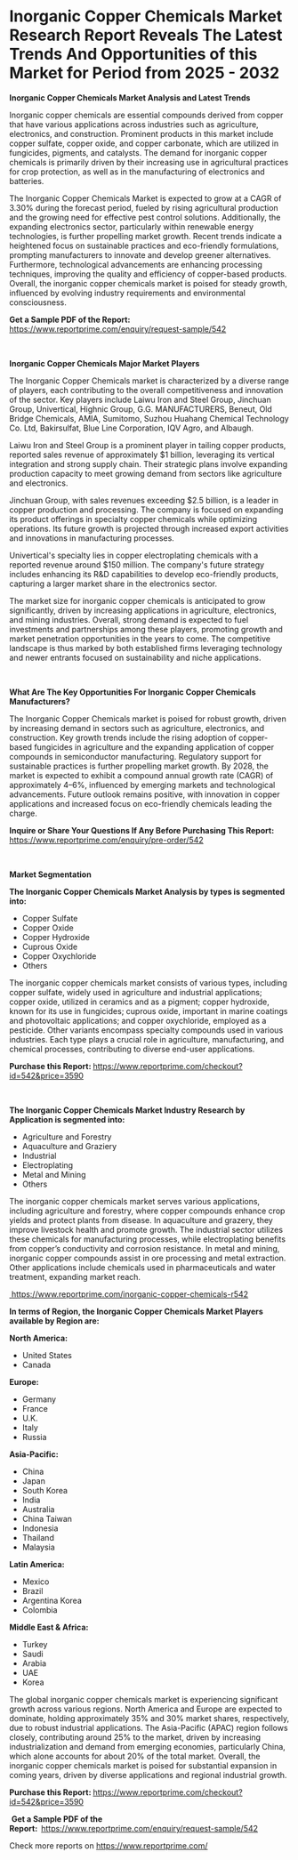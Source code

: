 <p><h1>Inorganic Copper Chemicals Market Research Report Reveals The Latest Trends And Opportunities of this Market for Period from 2025 - 2032</h1></p><p><strong>Inorganic Copper Chemicals Market Analysis and Latest Trends</strong></p>
<p><p>Inorganic copper chemicals are essential compounds derived from copper that have various applications across industries such as agriculture, electronics, and construction. Prominent products in this market include copper sulfate, copper oxide, and copper carbonate, which are utilized in fungicides, pigments, and catalysts. The demand for inorganic copper chemicals is primarily driven by their increasing use in agricultural practices for crop protection, as well as in the manufacturing of electronics and batteries.</p><p>The Inorganic Copper Chemicals Market is expected to grow at a CAGR of 3.30% during the forecast period, fueled by rising agricultural production and the growing need for effective pest control solutions. Additionally, the expanding electronics sector, particularly within renewable energy technologies, is further propelling market growth. Recent trends indicate a heightened focus on sustainable practices and eco-friendly formulations, prompting manufacturers to innovate and develop greener alternatives. Furthermore, technological advancements are enhancing processing techniques, improving the quality and efficiency of copper-based products. Overall, the inorganic copper chemicals market is poised for steady growth, influenced by evolving industry requirements and environmental consciousness.</p></p>
<p><strong>Get a Sample PDF of the Report:&nbsp;</strong> <a href="https://www.reportprime.com/enquiry/request-sample/542?utm_campaign=1937&utm_medium=2&utm_source=Github&utm_content=ia&utm_term=18032025&utm_id=inorganic-copper-chemicals">https://www.reportprime.com/enquiry/request-sample/542</a></p>
<p>&nbsp;</p>
<p><strong>Inorganic Copper Chemicals Major Market Players</strong></p>
<p><p>The Inorganic Copper Chemicals market is characterized by a diverse range of players, each contributing to the overall competitiveness and innovation of the sector. Key players include Laiwu Iron and Steel Group, Jinchuan Group, Univertical, Highnic Group, G.G. MANUFACTURERS, Beneut, Old Bridge Chemicals, AMIA, Sumitomo, Suzhou Huahang Chemical Technology Co. Ltd, Bakirsulfat, Blue Line Corporation, IQV Agro, and Albaugh.</p><p>Laiwu Iron and Steel Group is a prominent player in tailing copper products, reported sales revenue of approximately $1 billion, leveraging its vertical integration and strong supply chain. Their strategic plans involve expanding production capacity to meet growing demand from sectors like agriculture and electronics.</p><p>Jinchuan Group, with sales revenues exceeding $2.5 billion, is a leader in copper production and processing. The company is focused on expanding its product offerings in specialty copper chemicals while optimizing operations. Its future growth is projected through increased export activities and innovations in manufacturing processes.</p><p>Univertical's specialty lies in copper electroplating chemicals with a reported revenue around $150 million. The company's future strategy includes enhancing its R&D capabilities to develop eco-friendly products, capturing a larger market share in the electronics sector.</p><p>The market size for inorganic copper chemicals is anticipated to grow significantly, driven by increasing applications in agriculture, electronics, and mining industries. Overall, strong demand is expected to fuel investments and partnerships among these players, promoting growth and market penetration opportunities in the years to come. The competitive landscape is thus marked by both established firms leveraging technology and newer entrants focused on sustainability and niche applications.</p></p>
<p>&nbsp;</p>
<p><strong>What Are The Key Opportunities For Inorganic Copper Chemicals Manufacturers?</strong></p>
<p><p>The Inorganic Copper Chemicals market is poised for robust growth, driven by increasing demand in sectors such as agriculture, electronics, and construction. Key growth trends include the rising adoption of copper-based fungicides in agriculture and the expanding application of copper compounds in semiconductor manufacturing. Regulatory support for sustainable practices is further propelling market growth. By 2028, the market is expected to exhibit a compound annual growth rate (CAGR) of approximately 4–6%, influenced by emerging markets and technological advancements. Future outlook remains positive, with innovation in copper applications and increased focus on eco-friendly chemicals leading the charge.</p></p>
<p><strong>Inquire or Share Your Questions If Any Before Purchasing This Report:</strong> <a href="https://www.reportprime.com/enquiry/pre-order/542?utm_campaign=1937&utm_medium=2&utm_source=Github&utm_content=ia&utm_term=18032025&utm_id=inorganic-copper-chemicals">https://www.reportprime.com/enquiry/pre-order/542</a></p>
<p>&nbsp;</p>
<p><strong>Market Segmentation</strong></p>
<p><strong>The Inorganic Copper Chemicals Market Analysis by types is segmented into:</strong></p>
<p><ul><li>Copper Sulfate</li><li>Copper Oxide</li><li>Copper Hydroxide</li><li>Cuprous Oxide</li><li>Copper Oxychloride</li><li>Others</li></ul></p>
<p><p>The inorganic copper chemicals market consists of various types, including copper sulfate, widely used in agriculture and industrial applications; copper oxide, utilized in ceramics and as a pigment; copper hydroxide, known for its use in fungicides; cuprous oxide, important in marine coatings and photovoltaic applications; and copper oxychloride, employed as a pesticide. Other variants encompass specialty compounds used in various industries. Each type plays a crucial role in agriculture, manufacturing, and chemical processes, contributing to diverse end-user applications.</p></p>
<p><strong>Purchase this Report:&nbsp;</strong><a href="https://www.reportprime.com/checkout?id=542&price=3590&utm_campaign=1937&utm_medium=2&utm_source=Github&utm_content=ia&utm_term=18032025&utm_id=inorganic-copper-chemicals">https://www.reportprime.com/checkout?id=542&price=3590</a></p>
<p>&nbsp;</p>
<p><strong>The Inorganic Copper Chemicals Market Industry Research by Application is segmented into:</strong></p>
<p><ul><li>Agriculture and Forestry</li><li>Aquaculture and Graziery</li><li>Industrial</li><li>Electroplating</li><li>Metal and Mining</li><li>Others</li></ul></p>
<p><p>The inorganic copper chemicals market serves various applications, including agriculture and forestry, where copper compounds enhance crop yields and protect plants from disease. In aquaculture and grazery, they improve livestock health and promote growth. The industrial sector utilizes these chemicals for manufacturing processes, while electroplating benefits from copper’s conductivity and corrosion resistance. In metal and mining, inorganic copper compounds assist in ore processing and metal extraction. Other applications include chemicals used in pharmaceuticals and water treatment, expanding market reach.</p></p>
<p><a href="https://www.reportprime.com/inorganic-copper-chemicals-r542?utm_campaign=1937&utm_medium=2&utm_source=Github&utm_content=ia&utm_term=18032025&utm_id=inorganic-copper-chemicals">&nbsp;https://www.reportprime.com/inorganic-copper-chemicals-r542</a></p>
<p><strong>In terms of Region, the Inorganic Copper Chemicals Market Players available by Region are:</strong></p>
<p>
    <p> <strong> North America: </strong>
        <ul>
            <li>United States</li>
            <li>Canada</li>
        </ul>
        </p> 
    <p> <strong> Europe: </strong>
        <ul>
            <li>Germany</li>
            <li>France</li>
            <li>U.K.</li>
            <li>Italy</li>
            <li>Russia</li>
        </ul>
        </p> 
    <p> <strong> Asia-Pacific: </strong>
        <ul>
            <li>China</li>
            <li>Japan</li>
            <li>South Korea</li>
            <li>India</li>
            <li>Australia</li>
            <li>China Taiwan</li>
            <li>Indonesia</li>
            <li>Thailand</li>
            <li>Malaysia</li>
        </ul>
        </p> 
    <p> <strong> Latin America: </strong>
        <ul>
            <li>Mexico</li>
            <li>Brazil</li>
            <li>Argentina Korea</li>
            <li>Colombia</li>
        </ul>
        </p> 
    <p> <strong> Middle East & Africa: </strong>
        <ul>
            <li>Turkey</li>
            <li>Saudi</li>
            <li>Arabia</li>
            <li>UAE</li>
            <li>Korea</li>
        </ul>
    </p>
    </p>
<p><p>The global inorganic copper chemicals market is experiencing significant growth across various regions. North America and Europe are expected to dominate, holding approximately 35% and 30% market shares, respectively, due to robust industrial applications. The Asia-Pacific (APAC) region follows closely, contributing around 25% to the market, driven by increasing industrialization and demand from emerging economies, particularly China, which alone accounts for about 20% of the total market. Overall, the inorganic copper chemicals market is poised for substantial expansion in coming years, driven by diverse applications and regional industrial growth.</p></p>
<p><strong>Purchase this Report: </strong><a href="https://www.reportprime.com/checkout?id=542&price=3590&utm_campaign=1937&utm_medium=2&utm_source=Github&utm_content=ia&utm_term=18032025&utm_id=inorganic-copper-chemicals">https://www.reportprime.com/checkout?id=542&price=3590</a></p>
<p>&nbsp;<strong>Get a Sample PDF of the Report:&nbsp;&nbsp;</strong><a href="https://www.reportprime.com/enquiry/request-sample/542?utm_campaign=1937&utm_medium=2&utm_source=Github&utm_content=ia&utm_term=18032025&utm_id=inorganic-copper-chemicals">https://www.reportprime.com/enquiry/request-sample/542</a></p>
<p><strong></strong></p>
<p>Check more reports on <a href="https://www.reportprime.com/?utm_campaign=1937&utm_medium=2&utm_source=Github&utm_content=ia&utm_term=18032025&utm_id=inorganic-copper-chemicals">https://www.reportprime.com/</a></p>